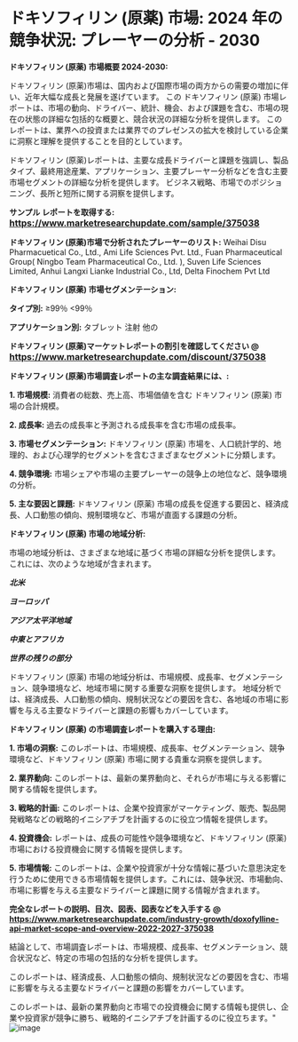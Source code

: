 # ドキソフィリン (原薬) 市場: 2024 年の競争状況: プレーヤーの分析 - 2030

<strong>ドキソフィリン (原薬) 市場概要 2024-2030:</strong>

ドキソフィリン (原薬)市場は、国内および国際市場の両方からの需要の増加に伴い、近年大幅な成長と発展を遂げています。 この ドキソフィリン (原薬) 市場レポートは、市場の動向、ドライバー、統計、機会、および課題を含む、市場の現在の状態の詳細な包括的な概要と、競合状況の詳細な分析を提供します。 このレポートは、業界への投資または業界でのプレゼンスの拡大を検討している企業に洞察と理解を提供することを目的としています。

ドキソフィリン (原薬)レポートは、主要な成長ドライバーと課題を強調し、製品タイプ、最終用途産業、アプリケーション、主要プレーヤー分析などを含む主要市場セグメントの詳細な分析を提供します。 ビジネス戦略、市場でのポジショニング、長所と短所に関する洞察を提供します。



<strong>サンプル レポートを取得する: <a href=https://www.marketresearchupdate.com/sample/375038><font size=3 color=#0000ff>https://www.marketresearchupdate.com/sample/375038</font></a></strong>



<strong>ドキソフィリン (原薬)市場で分析されたプレーヤーのリスト:</strong>
Weihai Disu Pharmacuetical Co., Ltd., Ami Life Sciences Pvt. Ltd., Fuan Pharmaceutical Group( Ningbo Team Pharmaceutical Co., Ltd. ), Suven Life Sciences Limited, Anhui Langxi Lianke Industrial Co., Ltd, Delta Finochem Pvt Ltd



<strong>ドキソフィリン (原薬) 市場セグメンテーション:</strong>



<strong>タイプ別:</strong>
≥99％
<99％



<strong>アプリケーション別:</strong>
タブレット
注射
他の



<strong>ドキソフィリン (原薬)マーケットレポートの割引を確認してください @ <a href=https://www.marketresearchupdate.com/discount/375038><font size=3 color=#0000ff>https://www.marketresearchupdate.com/discount/375038</font></a></strong>



<strong>ドキソフィリン (原薬)市場調査レポートの主な調査結果には、:</strong>



<strong>1. 市場規模:</strong> 消費者の総数、売上高、市場価値を含む ドキソフィリン (原薬) 市場の合計規模。



<strong>2. 成長率:</strong> 過去の成長率と予測される成長率を含む市場の成長率。



<strong>3. 市場セグメンテーション:</strong> ドキソフィリン (原薬) 市場を、人口統計学的、地理的、および心理学的セグメントを含むさまざまなセグメントに分類します。



<strong>4. 競争環境:</strong> 市場シェアや市場の主要プレーヤーの競争上の地位など、競争環境の分析。



<strong>5. 主な要因と課題:</strong> ドキソフィリン (原薬) 市場の成長を促進する要因と、経済成長、人口動態の傾向、規制環境など、市場が直面する課題の分析。



<strong>ドキソフィリン (原薬) 市場の地域分析:</strong>

市場の地域分析は、さまざまな地域に基づく市場の詳細な分析を提供します。 これには、次のような地域が含まれます。

<em>

<strong>北米</strong></em>
<em>

<strong>ヨーロッパ</strong></em>
<em>

<strong>アジア太平洋地域</strong></em>
<em>

<strong>中東とアフリカ</strong></em>
<em>

<strong>世界の残りの部分</strong></em>

ドキソフィリン (原薬) 市場の地域分析は、市場規模、成長率、セグメンテーション、競争環境など、地域市場に関する重要な洞察を提供します。 地域分析では、経済成長、人口動態の傾向、規制状況などの要因を含む、各地域の市場に影響を与える主要なドライバーと課題の影響もカバーしています。



<strong>ドキソフィリン (原薬) の市場調査レポートを購入する理由:</strong>



<strong>1. 市場の洞察:</strong> このレポートは、市場規模、成長率、セグメンテーション、競争環境など、ドキソフィリン (原薬) 市場に関する貴重な洞察を提供します。



<strong>2. 業界動向:</strong> このレポートは、最新の業界動向と、それらが市場に与える影響に関する情報を提供します。



<strong>3. 戦略的計画:</strong> このレポートは、企業や投資家がマーケティング、販売、製品開発戦略などの戦略的イニシアチブを計画するのに役立つ情報を提供します。



<strong>4. 投資機会:</strong> レポートは、成長の可能性や競争環境など、ドキソフィリン (原薬) 市場における投資機会に関する情報を提供します。



<strong>5. 市場情報:</strong> このレポートは、企業や投資家が十分な情報に基づいた意思決定を行うために使用できる市場情報を提供します。これには、競争状況、市場動向、市場に影響を与える主要なドライバーと課題に関する情報が含まれます。



<strong><b>完全なレポートの説明、目次、図表、図表などを入手する @ <a href=https://www.marketresearchupdate.com/industry-growth/doxofylline-api-market-scope-and-overview-2022-2027-375038>https://www.marketresearchupdate.com/industry-growth/doxofylline-api-market-scope-and-overview-2022-2027-375038</a></b></strong>

結論として、市場調査レポートは、市場規模、成長率、セグメンテーション、競合状況など、特定の市場の包括的な分析を提供します。

このレポートは、経済成長、人口動態の傾向、規制状況などの要因を含む、市場に影響を与える主要なドライバーと課題の影響をカバーしています。

このレポートは、最新の業界動向と市場での投資機会に関する情報も提供し、企業や投資家が競争に勝ち、戦略的イニシアチブを計画するのに役立ちます。"
![image](https://github.com/renukap7961/renukap7961/assets/163852544/84a05a06-526b-4908-aeca-5dcbe4080564)

